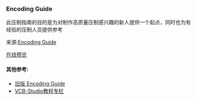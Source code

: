 ### Encoding Guide

此压制指南的目的是为对制作高质量压制感兴趣的新人提供一个起点，同时也为有经验的压制人员提供参考

来源:[Encoding Guide](https://silentaperture.gitlab.io/mdbook-guide/)

[在线预览](https://suwmlee.github.io/encoding-guide/)

#### 其他参考:
- [旧版 Encoding Guide](https://suwmlee.github.io/docs/AHD_encode_guide.pdf)
- [VCB-Studio教程专栏](https://vcb-s.nmm-hd.org/)
